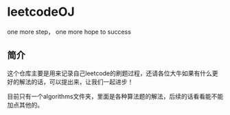 # leetcodeOJ
one more step， one more hope to success

## 简介

这个仓库主要是用来记录自己leetcode的刷题过程，还请各位大牛如果有什么更好的解法的话，可以提出来，让我们一起进步！

目前只有一个algorithms文件夹，里面是各种算法题的解法，后续的话看看能不能加点其他的。